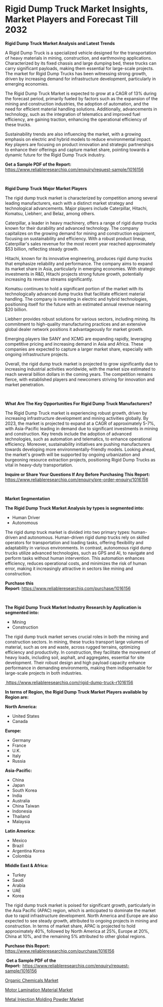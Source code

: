 <p><h1>Rigid Dump Truck Market Insights, Market Players and Forecast Till 2032</h1></p><p><strong>Rigid Dump Truck Market Analysis and Latest Trends</strong></p>
<p><p>A Rigid Dump Truck is a specialized vehicle designed for the transportation of heavy materials in mining, construction, and earthmoving applications. Characterized by its fixed chassis and large dumping bed, these trucks can carry significant payloads, making them essential for large-scale projects. The market for Rigid Dump Trucks has been witnessing strong growth, driven by increasing demand for infrastructure development, particularly in emerging economies.</p><p>The Rigid Dump Truck Market is expected to grow at a CAGR of 13% during the forecast period, primarily fueled by factors such as the expansion of the mining and construction industries, the adoption of automation, and the need for efficient material handling solutions. Additionally, advancements in technology, such as the integration of telematics and improved fuel efficiency, are gaining traction, enhancing the operational efficiency of these trucks. </p><p>Sustainability trends are also influencing the market, with a growing emphasis on electric and hybrid models to reduce environmental impact. Key players are focusing on product innovation and strategic partnerships to enhance their offerings and capture market share, pointing towards a dynamic future for the Rigid Dump Truck industry.</p></p>
<p><strong>Get a Sample PDF of the Report:&nbsp;</strong> <a href="https://www.reliableresearchiq.com/enquiry/request-sample/1016156?utm_campaign=2101&utm_medium=2&utm_source=Github&utm_content=ia&utm_term=30012025&utm_id=rigid-dump-truck">https://www.reliableresearchiq.com/enquiry/request-sample/1016156</a></p>
<p>&nbsp;</p>
<p><strong>Rigid Dump Truck Major Market Players</strong></p>
<p><p>The rigid dump truck market is characterized by competition among several leading manufacturers, each with a distinct market strategy and technological advancements. Major players include Caterpillar, Hitachi, Komatsu, Liebherr, and Belaz, among others.</p><p>Caterpillar, a leader in heavy machinery, offers a range of rigid dump trucks known for their durability and advanced technology. The company capitalizes on the growing demand for mining and construction equipment, focusing on sustainability and efficiency. With a robust product lineup, Caterpillar's sales revenue for the most recent year reached approximately $53 billion, reflecting steady growth.</p><p>Hitachi, known for its innovative engineering, produces rigid dump trucks that emphasize reliability and performance. The company aims to expand its market share in Asia, particularly in emerging economies. With strategic investments in R&D, Hitachi projects strong future growth, potentially increasing its revenue streams significantly.</p><p>Komatsu continues to hold a significant portion of the market with its technologically advanced dump trucks that facilitate efficient material handling. The company is investing in electric and hybrid technologies, positioning itself for the future with an estimated annual revenue nearing $20 billion.</p><p>Liebherr provides robust solutions for various sectors, including mining. Its commitment to high-quality manufacturing practices and an extensive global dealer network positions it advantageously for market growth.</p><p>Emerging players like SANY and XCMG are expanding rapidly, leveraging competitive pricing and increasing demand in Asia and Africa. These companies are expected to capture a larger market share, especially with ongoing infrastructure projects.</p><p>Overall, the rigid dump truck market is projected to grow significantly due to increasing industrial activities worldwide, with the market size estimated to reach several billion dollars in the coming years. The competition remains fierce, with established players and newcomers striving for innovation and market penetration.</p></p>
<p>&nbsp;</p>
<p><strong>What Are The Key Opportunities For Rigid Dump Truck Manufacturers?</strong></p>
<p><p>The Rigid Dump Truck market is experiencing robust growth, driven by increasing infrastructure development and mining activities globally. By 2023, the market is projected to expand at a CAGR of approximately 5-7%, with Asia-Pacific leading in demand due to significant investments in mining and construction. Key trends include the adoption of advanced technologies, such as automation and telematics, to enhance operational efficiency. Moreover, sustainability initiatives are pushing manufacturers towards developing more environmentally-friendly models. Looking ahead, the market's growth will be supported by ongoing urbanization and burgeoning resource extraction projects, positioning Rigid Dump Trucks as vital in heavy-duty transportation.</p></p>
<p><strong>Inquire or Share Your Questions If Any Before Purchasing This Report:</strong> <a href="https://www.reliableresearchiq.com/enquiry/pre-order-enquiry/1016156?utm_campaign=2101&utm_medium=2&utm_source=Github&utm_content=ia&utm_term=30012025&utm_id=rigid-dump-truck">https://www.reliableresearchiq.com/enquiry/pre-order-enquiry/1016156</a></p>
<p>&nbsp;</p>
<p><strong>Market Segmentation</strong></p>
<p><strong>The Rigid Dump Truck Market Analysis by types is segmented into:</strong></p>
<p><ul><li>Human Driver</li><li>Autonomous</li></ul></p>
<p><p>The rigid dump truck market is divided into two primary types: human-driven and autonomous. Human-driven rigid dump trucks rely on skilled operators for transportation and loading tasks, offering flexibility and adaptability in various environments. In contrast, autonomous rigid dump trucks utilize advanced technologies, such as GPS and AI, to navigate and perform tasks without human intervention. This automation enhances efficiency, reduces operational costs, and minimizes the risk of human error, making it increasingly attractive in sectors like mining and construction.</p></p>
<p><strong>Purchase this Report:&nbsp;</strong><a href="https://www.reliableresearchiq.com/purchase/1016156?utm_campaign=2101&utm_medium=2&utm_source=Github&utm_content=ia&utm_term=30012025&utm_id=rigid-dump-truck">https://www.reliableresearchiq.com/purchase/1016156</a></p>
<p>&nbsp;</p>
<p><strong>The Rigid Dump Truck Market Industry Research by Application is segmented into:</strong></p>
<p><ul><li>Mining</li><li>Construction</li></ul></p>
<p><p>The rigid dump truck market serves crucial roles in both the mining and construction sectors. In mining, these trucks transport large volumes of material, such as ore and waste, across rugged terrains, optimizing efficiency and productivity. In construction, they facilitate the movement of heavy loads, including soil, asphalt, and aggregates, essential for site development. Their robust design and high payload capacity enhance performance in demanding environments, making them indispensable for large-scale projects in both industries.</p></p>
<p><a href="https://www.reliableresearchiq.com/rigid-dump-truck-r1016156?utm_campaign=2101&utm_medium=2&utm_source=Github&utm_content=ia&utm_term=30012025&utm_id=rigid-dump-truck">&nbsp;https://www.reliableresearchiq.com/rigid-dump-truck-r1016156</a></p>
<p><strong>In terms of Region, the Rigid Dump Truck Market Players available by Region are:</strong></p>
<p>
    <p> <strong> North America: </strong>
        <ul>
            <li>United States</li>
            <li>Canada</li>
        </ul>
        </p> 
    <p> <strong> Europe: </strong>
        <ul>
            <li>Germany</li>
            <li>France</li>
            <li>U.K.</li>
            <li>Italy</li>
            <li>Russia</li>
        </ul>
        </p> 
    <p> <strong> Asia-Pacific: </strong>
        <ul>
            <li>China</li>
            <li>Japan</li>
            <li>South Korea</li>
            <li>India</li>
            <li>Australia</li>
            <li>China Taiwan</li>
            <li>Indonesia</li>
            <li>Thailand</li>
            <li>Malaysia</li>
        </ul>
        </p> 
    <p> <strong> Latin America: </strong>
        <ul>
            <li>Mexico</li>
            <li>Brazil</li>
            <li>Argentina Korea</li>
            <li>Colombia</li>
        </ul>
        </p> 
    <p> <strong> Middle East & Africa: </strong>
        <ul>
            <li>Turkey</li>
            <li>Saudi</li>
            <li>Arabia</li>
            <li>UAE</li>
            <li>Korea</li>
        </ul>
    </p>
    </p>
<p><p>The rigid dump truck market is poised for significant growth, particularly in the Asia Pacific (APAC) region, which is anticipated to dominate the market due to rapid infrastructure development. North America and Europe are also expected to see steady growth, attributed to ongoing projects in mining and construction. In terms of market share, APAC is projected to hold approximately 40%, followed by North America at 25%, Europe at 20%, China at 10%, and the remaining 5% attributed to other global regions.</p></p>
<p><strong>Purchase this Report: </strong><a href="https://www.reliableresearchiq.com/purchase/1016156?utm_campaign=2101&utm_medium=2&utm_source=Github&utm_content=ia&utm_term=30012025&utm_id=rigid-dump-truck">https://www.reliableresearchiq.com/purchase/1016156</a></p>
<p>&nbsp;<strong>Get a Sample PDF of the Report:&nbsp;&nbsp;</strong><a href="https://www.reliableresearchiq.com/enquiry/request-sample/1016156?utm_campaign=2101&utm_medium=2&utm_source=Github&utm_content=ia&utm_term=30012025&utm_id=rigid-dump-truck">https://www.reliableresearchiq.com/enquiry/request-sample/1016156</a></p>
<p><strong></strong></p>
<p><p><a href="https://github.com/lehumiston1971679/Market-Research-Report-List-1/blob/main/organic-chemicals-market.md?utm_campaign=2101&utm_medium=2&utm_source=Github&utm_content=ia&utm_term=30012025&utm_id=rigid-dump-truck">Organic Chemicals Market</a></p><p><a href="https://github.com/locarol73/Market-Research-Report-List-1/blob/main/motor-lamination-material-market.md?utm_campaign=2101&utm_medium=2&utm_source=Github&utm_content=ia&utm_term=30012025&utm_id=rigid-dump-truck">Motor Lamination Material Market</a></p><p><a href="https://github.com/semiensamuel72378/Market-Research-Report-List-1/blob/main/metal-injection-molding-powder-market.md?utm_campaign=2101&utm_medium=2&utm_source=Github&utm_content=ia&utm_term=30012025&utm_id=rigid-dump-truck">Metal Injection Molding Powder Market</a></p></p>